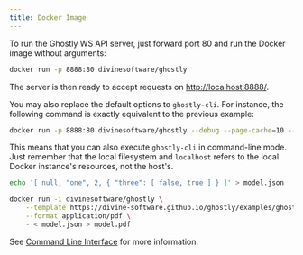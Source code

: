 ```yaml
---
title: Docker Image
---
```


To run the Ghostly WS API server, just forward port 80 and run the Docker image without arguments:

```bash
docker run -p 8888:80 divinesoftware/ghostly
```

The server is then ready to accept requests on <http://localhost:8888/>.

You may also replace the default options to `ghostly-cli`. For instance, the following command is exactly equivalent to the previous example:

```bash
docker run -p 8888:80 divinesoftware/ghostly --debug --page-cache=10 --user=pwuser --http=:80
```

This means that you can also execute `ghostly-cli` in command-line mode. Just remember that the local filesystem and
`localhost` refers to the local Docker instance's resources, not the host's.

```bash
echo '[ null, "one", 2, { "three": [ false, true ] } ]' > model.json

docker run -i divinesoftware/ghostly \
    --template https://divine-software.github.io/ghostly/examples/ghostly-plainjs-template.html \
    --format application/pdf \
    - < model.json > model.pdf
```

See [Command Line Interface](./cli) for more information.
